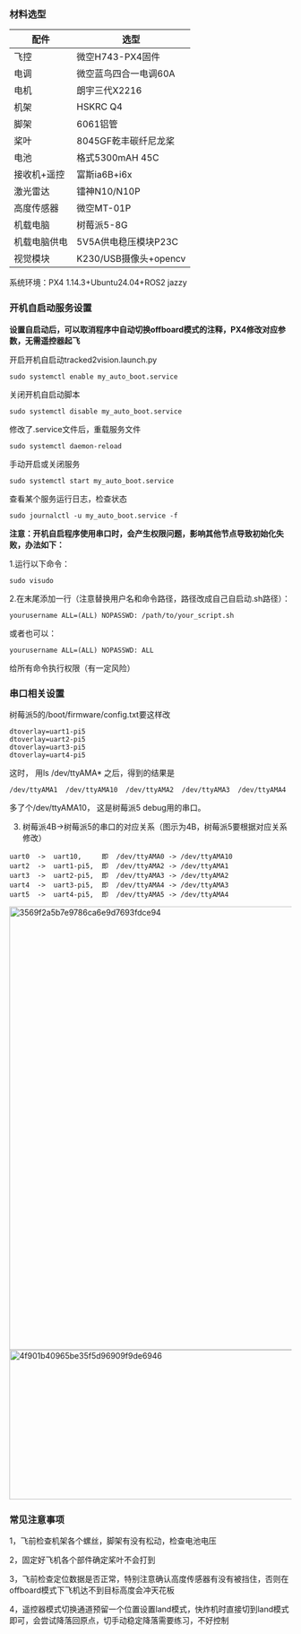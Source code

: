 ### 材料选型
|  配件   | 选型  |
|  ----  | ----  |
| 飞控  | 微空H743-PX4固件 |
| 电调  | 微空蓝鸟四合一电调60A |
| 电机  | 朗宇三代X2216 |
| 机架  | HSKRC Q4 |
| 脚架  | 6061铝管 |
| 桨叶  | 8045GF乾丰碳纤尼龙桨 |
| 电池  | 格式5300mAH 45C |
| 接收机+遥控  | 富斯ia6B+i6x |
| 激光雷达  | 镭神N10/N10P |
| 高度传感器  | 微空MT-01P |
| 机载电脑  | 树莓派5-8G |
| 机载电脑供电  | 5V5A供电稳压模块P23C |
| 视觉模块  | K230/USB摄像头+opencv |

系统环境：PX4 1.14.3+Ubuntu24.04+ROS2 jazzy

### 开机自启动服务设置

**设置自启动后，可以取消程序中自动切换offboard模式的注释，PX4修改对应参数，无需遥控器起飞**

开启开机自启动tracked2vision.launch.py
```
sudo systemctl enable my_auto_boot.service
```
关闭开机自启动脚本
```
sudo systemctl disable my_auto_boot.service
```
修改了.service文件后，重载服务文件
```
sudo systemctl daemon-reload
```

手动开启或关闭服务
```
sudo systemctl start my_auto_boot.service

```
查看某个服务运行日志，检查状态
```
sudo journalctl -u my_auto_boot.service -f
```


**注意：开机自启程序使用串口时，会产生权限问题，影响其他节点导致初始化失败，办法如下：**

1.运行以下命令：
```
sudo visudo
```
2.在末尾添加一行（注意替换用户名和命令路径，路径改成自己自启动.sh路径）：
```
yourusername ALL=(ALL) NOPASSWD: /path/to/your_script.sh

```
或者也可以：

```
yourusername ALL=(ALL) NOPASSWD: ALL

```
给所有命令执行权限（有一定风险）

### 串口相关设置
树莓派5的/boot/firmware/config.txt要这样改
```
dtoverlay=uart1-pi5
dtoverlay=uart2-pi5
dtoverlay=uart3-pi5
dtoverlay=uart4-pi5
```

这时， 用ls /dev/ttyAMA* 之后，得到的结果是
```
/dev/ttyAMA1  /dev/ttyAMA10  /dev/ttyAMA2  /dev/ttyAMA3  /dev/ttyAMA4
```
多了个/dev/ttyAMA10， 这是树莓派5 debug用的串口。

3. 树莓派4B->树莓派5的串口的对应关系（图示为4B，树莓派5要根据对应关系修改）
```
uart0  ->  uart10,     即  /dev/ttyAMA0 -> /dev/ttyAMA10
uart2  ->  uart1-pi5,  即  /dev/ttyAMA2 -> /dev/ttyAMA1
uart3  ->  uart2-pi5,  即  /dev/ttyAMA3 -> /dev/ttyAMA2
uart4  ->  uart3-pi5,  即  /dev/ttyAMA4 -> /dev/ttyAMA3
uart5  ->  uart4-pi5,  即  /dev/ttyAMA5 -> /dev/ttyAMA4
```
<img width="887" height="791" alt="3569f2a5b7e9786ca6e9d7693fdce94" src="https://github.com/user-attachments/assets/c6251606-8598-465a-8a94-9a912aa1e73c" />
<img width="814" height="267" alt="4f901b40965be35f5d96909f9de6946" src="https://github.com/user-attachments/assets/ae255c6f-bdb9-41d7-8312-2cb4f13ebfa1" />

### 常见注意事项
1，飞前检查机架各个螺丝，脚架有没有松动，检查电池电压

2，固定好飞机各个部件确定桨叶不会打到

3，飞前检查定位数据是否正常，特别注意确认高度传感器有没有被挡住，否则在offboard模式下飞机达不到目标高度会冲天花板

4，遥控器模式切换通道预留一个位置设置land模式，快炸机时直接切到land模式即可，会尝试降落回原点，切手动稳定降落需要练习，不好控制

